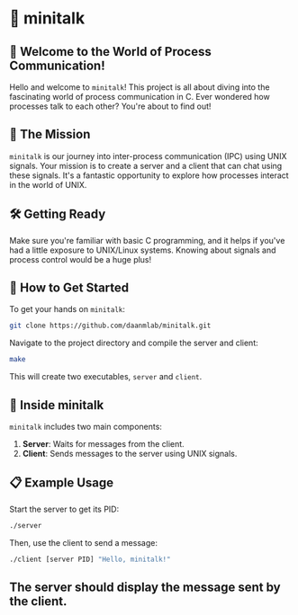 # 📡 minitalk

## 👋 Welcome to the World of Process Communication!
Hello and welcome to `minitalk`! This project is all about diving into the fascinating world of process communication in C. Ever wondered how processes talk to each other? You're about to find out!

## 🌟 The Mission
`minitalk` is our journey into inter-process communication (IPC) using UNIX signals. Your mission is to create a server and a client that can chat using these signals. It's a fantastic opportunity to explore how processes interact in the world of UNIX.

## 🛠️ Getting Ready
Make sure you're familiar with basic C programming, and it helps if you've had a little exposure to UNIX/Linux systems. Knowing about signals and process control would be a huge plus!

## 🚀 How to Get Started
To get your hands on `minitalk`:
```bash
git clone https://github.com/daanmlab/minitalk.git
```
Navigate to the project directory and compile the server and client:
```bash
make
```
This will create two executables, `server` and `client`.

## 📖 Inside minitalk
`minitalk` includes two main components:
1. **Server**: Waits for messages from the client.
2. **Client**: Sends messages to the server using UNIX signals.

## 📋 Example Usage
Start the server to get its PID:
```bash
./server
```
Then, use the client to send a message:
```bash
./client [server PID] "Hello, minitalk!"
```
The server should display the message sent by the client.
---
